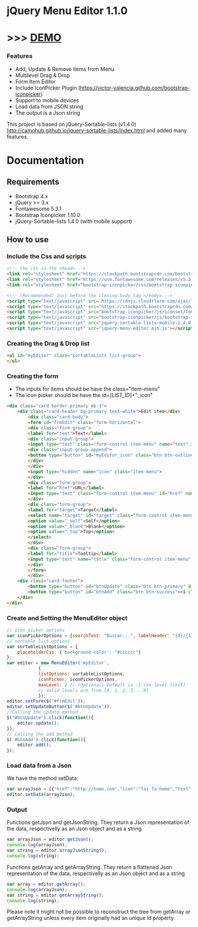 # jQuery Menu Editor 1.1.0
# >>> [DEMO](https://davicotico.github.io/jQuery-Menu-Editor/)
### Features
* Add, Update & Remove items from Menu
* Multilevel Drag & Drop
* Form Item Editor
* Include IconPicker Plugin (https://victor-valencia.github.com/bootstrap-iconpicker)
* Support to mobile devices
* Load data from JSON string 
* The output is a Json string

This project is based on jQuery-Sortable-lists (v1.4.0) http://camohub.github.io/jquery-sortable-lists/index.html and added many features.

# Documentation

## Requirements
* Bootstrap 4.x
* jQuery >= 3.x
* Fontawesome 5.3.1
* Bootstrap Iconpicker 1.10.0
* jQuery-Sortable-lists 1.4.0 (with mobile support)

## How to use
### Include the Css and scripts
```html
<!-- the css in the <head> -->
<link rel="stylesheet" href="https://stackpath.bootstrapcdn.com/bootstrap/4.1.3/css/bootstrap.min.css"/>
<link rel="stylesheet" href="https://use.fontawesome.com/releases/v5.3.1/css/all.css"/>
<link rel="stylesheet" href="bootstrap-iconpicker/css/bootstrap-iconpicker.min.css">

<!-- (Recommended) Just before the closing body tag </body> -->
<script type="text/javascript" src='https://cdnjs.cloudflare.com/ajax/libs/jquery/3.1.1/jquery.min.js'></script>
<script type="text/javascript" src="https://stackpath.bootstrapcdn.com/bootstrap/4.1.3/js/bootstrap.bundle.min.js"></script>
<script type="text/javascript" src="bootstrap-iconpicker/js/iconset/fontawesome5-3-1.min.js"></script>
<script type="text/javascript" src="bootstrap-iconpicker/js/bootstrap-iconpicker.min.js"></script>
<script type="text/javascript" src="jquery-sortable-lists-mobile-1.4.0.js"></script>
<script type="text/javascript" src="jquery-menu-editor.min.js"></script>
```

### Creating the Drag & Drop list
```html
<ul id="myEditor" class="sortableLists list-group">
</ul>
```
### Creating the form
* The inputs for items should be have the class="item-menu"
* The icon picker should be have the id=[LIST_ID]+"_icon"
```html
<div class="card border-primary mb-3">
    <div class="card-header bg-primary text-white">Edit item</div>
        <div class="card-body">
        <form id="frmEdit" class="form-horizontal">
        <div class="form-group">
        <label for="text">Text</label>
        <div class="input-group">
        <input type="text" class="form-control item-menu" name="text" id="text" placeholder="Text">
        <div class="input-group-append">
        <button type="button" id="myEditor_icon" class="btn btn-outline-secondary"></button>
        </div>
        </div>
        <input type="hidden" name="icon" class="item-menu">
        </div>
        <div class="form-group">
        <label for="href">URL</label>
        <input type="text" class="form-control item-menu" id="href" name="href" placeholder="URL">
        </div>
        <div class="form-group">
        <label for="target">Target</label>
        <select name="target" id="target" class="form-control item-menu">
        <option value="_self">Self</option>
        <option value="_blank">Blank</option>
        <option value="_top">Top</option>
        </select>
        </div>
        <div class="form-group">
        <label for="title">Tooltip</label>
        <input type="text" name="title" class="form-control item-menu" id="title" placeholder="Tooltip">
        </div>
        </form>
        </div>
    <div class="card-footer">
        <button type="button" id="btnUpdate" class="btn btn-primary" disabled><i class="fas fa-sync-alt"></i> Update</button>
        <button type="button" id="btnAdd" class="btn btn-success"><i class="fas fa-plus"></i> Add</button>
    </div>
</div>
```

### Create and Setting the MenuEditor object
```javascript
// icon picker options
var iconPickerOptions = {searchText: "Buscar...", labelHeader: "{0}/{1}"};
// sortable list options
var sortableListOptions = {
    placeholderCss: {'background-color': "#cccccc"}
};
var editor = new MenuEditor('myEditor', 
            { 
            listOptions: sortableListOptions, 
            iconPicker: iconPickerOptions,
            maxLevel: 2 // (Optional) Default is -1 (no level limit)
            // Valid levels are from [0, 1, 2, 3,...N]
            });
editor.setForm($('#frmEdit'));
editor.setUpdateButton($('#btnUpdate'));
//Calling the update method
$("#btnUpdate").click(function(){
    editor.update();
});
// Calling the add method
$('#btnAdd').click(function(){
    editor.add();
});
```

### Load data from a Json
We have the method setData:
```javascript
var arrayJson = [{"href":"http://home.com","icon":"fas fa-home","text":"Home", "target": "_top", "title": "My Home"},{"icon":"fas fa-chart-bar","text":"Opcion2"},{"icon":"fas fa-bell","text":"Opcion3"},{"icon":"fas fa-crop","text":"Opcion4"},{"icon":"fas fa-flask","text":"Opcion5"},{"icon":"fas fa-map-marker","text":"Opcion6"},{"icon":"fas fa-search","text":"Opcion7","children":[{"icon":"fas fa-plug","text":"Opcion7-1","children":[{"icon":"fas fa-filter","text":"Opcion7-1-1"}]}]}];
editor.setData(arrayJson);
```
### Output
Functions getJson and getJsonString. They return a Json representation of the data, respectivelly as an Json object and as a string
```javascript
var arrayJson = editor.getJson();
console.log(arrayJson);
var string = editor.arrayJsonString();
console.log(string);
```
Functions getArray and getArrayString. They return a flattened Json representation of the data, respectivelly as an Json object and as a string
```javascript
var array = editor.getArray();
console.log(arrayJson);
var string = editor.getArrayString();
console.log(string);
```
Please note it might not be possible to reconstruct the tree from getArray or getArrayString unless every item originally had an unique id property
